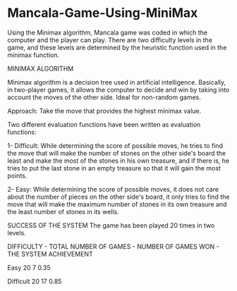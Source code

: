 # Mancala-Game-Using-MiniMax

Using the Minimax algorithm, Mancala game was coded in which the computer and the player can play. There are two difficulty levels in the game, and these levels are determined by the heuristic function used in the minimax function.

MINIMAX ALGORITHM

Minimax algorithm is a decision tree used in artificial intelligence. Basically, in two-player games, it allows the computer to decide and win by taking into account the moves of the other side. Ideal for non-random games.

Approach: Take the move that provides the highest minimax value.

Two different evaluation functions have been written as evaluation functions:

1- Difficult: While determining the score of possible moves, he tries to find the move that will make the number of stones on the other side's board the least and make the most of the stones in his own treasure, and if there is, he tries to put the last stone in an empty treasure so that it will gain the most points.

2- Easy: While determining the score of possible moves, it does not care about the number of pieces on the other side's board, it only tries to find the move that will make the maximum number of stones in its own treasure and the least number of stones in its wells.


SUCCESS OF THE SYSTEM
The game has been played 20 times in two levels.


DIFFICULTY - TOTAL NUMBER OF GAMES - NUMBER OF GAMES WON - THE SYSTEM ACHIEVEMENT

Easy                  20                     7                       0.35

Difficult             20                     17                      0.85
